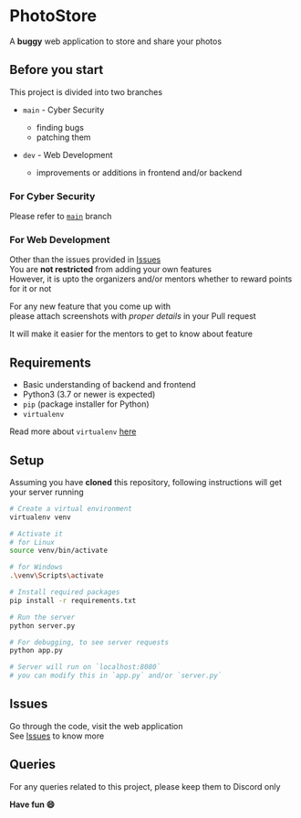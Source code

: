 # PhotoStore
A **buggy** web application to store and share your photos

## Before you start
This project is divided into two branches
- `main` - Cyber Security
  - finding bugs
  - patching them

- `dev` - Web Development
  - improvements or additions in frontend and/or backend

### For Cyber Security
Please refer to [`main`](https://github.com/opencodeiiita/PhotoStore/tree/main) branch

### For Web Development
Other than the issues provided in [Issues](https://github.com/opencodeiiita/PhotoStore/issues)<br>
You are **not restricted** from adding your own features<br>
However, it is upto the organizers and/or mentors whether to reward points for it or not<br>

For any new feature that you come up with<br>
please attach screenshots with _proper details_ in your Pull request

It will make it easier for the mentors to get to know about feature

## Requirements
- Basic understanding of backend and frontend
- Python3 (3.7 or newer is expected)
- `pip` (package installer for Python)
- `virtualenv`

Read more about `virtualenv` [here](https://docs.python.org/3/tutorial/venv.html)

## Setup
Assuming you have **cloned** this repository, following instructions will get your server running

```bash
# Create a virtual environment
virtualenv venv

# Activate it
# for Linux
source venv/bin/activate

# for Windows
.\venv\Scripts\activate

# Install required packages
pip install -r requirements.txt

# Run the server
python server.py

# For debugging, to see server requests
python app.py

# Server will run on `localhost:8080`
# you can modify this in `app.py` and/or `server.py`
```

## Issues
Go through the code, visit the web application<br>
See [Issues](https://github.com/opencodeiiita/PhotoStore/issues) to know more

## Queries
For any queries related to this project, please keep them to Discord only

<b>Have fun :smile:</b>
